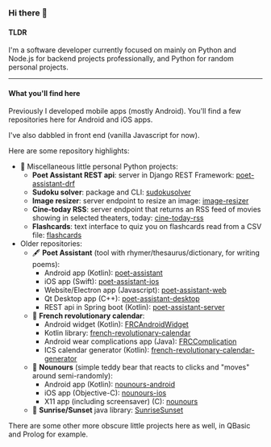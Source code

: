 ### Hi there 👋

#### TLDR
I'm a software developer currently focused on mainly on Python and Node.js for backend projects professionally, and Python for random personal projects.

----

#### What you'll find here
Previously I developed mobile apps (mostly Android). You'll find a few repositories here for Android and iOS apps.

I've also dabbled in front end (vanilla Javascript for now).


Here are some repository highlights:
  - 🐍 Miscellaneous little personal Python projects:
    - **Poet Assistant REST api**: server in Django REST Framework: [poet-assistant-drf](https://github.com/caarmen/poet-assistant-drf)
    - **Sudoku solver**: package and CLI: [sudokusolver](https://github.com/caarmen/sudokusolver)
    - **Image resizer**: server endpoint to resize an image: [image-resizer](https://github.com/caarmen/image-resizer)
    - **Cine-today RSS**: server endpoint that returns an RSS feed of movies showing in selected theaters, today: [cine-today-rss](https://github.com/caarmen/cine-today-rss)
    - **Flashcards**: text interface to quiz you on flashcards read from a CSV file: [flashcards](https://github.com/caarmen/flashcards)
 - Older repositories:
   - 🖋 **Poet Assistant** (tool with rhymer/thesaurus/dictionary, for writing poems):
     - Android app (Kotlin): [poet-assistant](https://github.com/caarmen/poet-assistant)
     - iOS app (Swift): [poet-assistant-ios](https://github.com/caarmen/poet-assistant-ios)
     - Website/Electron app (Javascript): [poet-assistant-web](https://github.com/caarmen/poet-assistant-web)
     - Qt Desktop app (C++): [poet-assistant-desktop](https://github.com/caarmen/poet-assistant-desktop)
     - REST api in Spring boot (Kotlin): [poet-assistant-server](https://github.com/caarmen/poet-assistant-server)
   - 📅 **French revolutionary calendar**:
     - Android widget (Kotlin): [FRCAndroidWidget](https://github.com/caarmen/FRCAndroidWidget)
     - Kotlin library: [french-revolutionary-calendar](https://github.com/caarmen/french-revolutionary-calendar) 
     - Android wear complications app (Java): [FRCComplication](https://github.com/caarmen/FRCComplication)
     - ICS calendar generator (Kotlin): [french-revolutionary-calendar-generator](https://github.com/caarmen/french-revolutionary-calendar-generator)
   - 🧸 **Nounours** (simple teddy bear that reacts to clicks and "moves" around semi-randomly):
     - Android app (Kotlin): [nounours-android](https://github.com/caarmen/nounours-android)
     - iOS app (Objective-C): [nounours-ios](https://github.com/caarmen/nounours-ios)
     - X11 app (including screensaver) (C): [nounours](https://github.com/caarmen/nounours)
   - 🌅 **Sunrise/Sunset** java library: [SunriseSunset](https://github.com/caarmen/SunriseSunset)



There are some other more obscure little projects here as well, in QBasic and Prolog for example.

